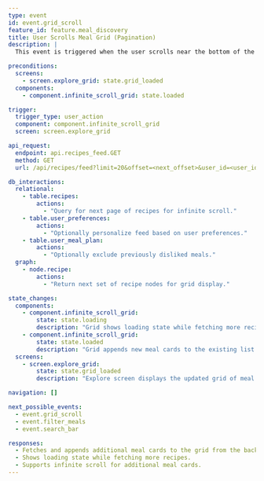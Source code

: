 ```yaml
---
type: event
id: event.grid_scroll
feature_id: feature.meal_discovery
title: User Scrolls Meal Grid (Pagination)
description: |
  This event is triggered when the user scrolls near the bottom of the meal grid on the Explore tab. The app fetches the next page of meal cards from the backend and appends them to the grid, supporting infinite scroll.

preconditions:
  screens:
    - screen.explore_grid: state.grid_loaded
  components:
    - component.infinite_scroll_grid: state.loaded

trigger:
  trigger_type: user_action
  component: component.infinite_scroll_grid
  screen: screen.explore_grid

api_request:
  endpoint: api.recipes_feed.GET
  method: GET
  url: /api/recipes/feed?limit=20&offset=<next_offset>&user_id=<user_id>

db_interactions:
  relational:
    - table.recipes:
        actions:
          - "Query for next page of recipes for infinite scroll."
    - table.user_preferences:
        actions:
          - "Optionally personalize feed based on user preferences."
    - table.user_meal_plan:
        actions:
          - "Optionally exclude previously disliked meals."
  graph:
    - node.recipe:
        actions:
          - "Return next set of recipe nodes for grid display."

state_changes:
  components:
    - component.infinite_scroll_grid:
        state: state.loading
        description: "Grid shows loading state while fetching more recipes."
    - component.infinite_scroll_grid:
        state: state.loaded
        description: "Grid appends new meal cards to the existing list."
  screens:
    - screen.explore_grid:
        state: state.grid_loaded
        description: "Explore screen displays the updated grid of meal cards."

navigation: []

next_possible_events:
  - event.grid_scroll
  - event.filter_meals
  - event.search_bar

responses:
  - Fetches and appends additional meal cards to the grid from the backend.
  - Shows loading state while fetching more recipes.
  - Supports infinite scroll for additional meal cards.
---
```

